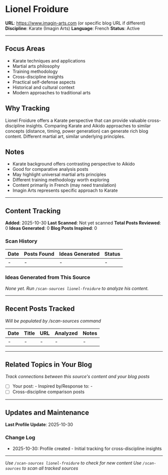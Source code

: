 # Lionel Froidure

**URL**: https://www.imagin-arts.com (or specific blog URL if different)
**Discipline**: Karate (Imagin Arts)
**Language**: French
**Status**: Active

---

## Focus Areas

- Karate techniques and applications
- Martial arts philosophy
- Training methodology
- Cross-discipline insights
- Practical self-defense aspects
- Historical and cultural context
- Modern approaches to traditional arts

## Why Tracking

Lionel Froidure offers a Karate perspective that can provide valuable cross-discipline insights. Comparing Karate and Aikido approaches to similar concepts (distance, timing, power generation) can generate rich blog content. Different martial art, similar underlying principles.

## Notes

- Karate background offers contrasting perspective to Aikido
- Good for comparative analysis posts
- May highlight universal martial arts principles
- Different training methodology worth exploring
- Content primarily in French (may need translation)
- Imagin Arts represents specific approach to Karate

---

## Content Tracking

**Added**: 2025-10-30
**Last Scanned**: Not yet scanned
**Total Posts Reviewed**: 0
**Ideas Generated**: 0
**Blog Posts Inspired**: 0

### Scan History
| Date | Posts Found | Ideas Generated | Status |
|------|-------------|-----------------|---------|
| - | - | - | - |

### Ideas Generated from This Source
*None yet. Run `/scan-sources lionel-froidure` to analyze his content.*

---

## Recent Posts Tracked

*Will be populated by /scan-sources command*

| Date | Title | URL | Analyzed | Notes |
|------|-------|-----|----------|-------|
| - | - | - | - | - |

---

## Related Topics in Your Blog

*Track connections between this source's content and your blog posts*

- [ ] Your post: - Inspired by/Response to: -
- [ ] Cross-discipline comparison posts

---

## Updates and Maintenance

**Last Profile Update**: 2025-10-30

### Change Log
- 2025-10-30: Profile created - Initial tracking for cross-discipline insights

---

*Use `/scan-sources lionel-froidure` to check for new content*
*Use `/scan-sources` to scan all tracked sources*
